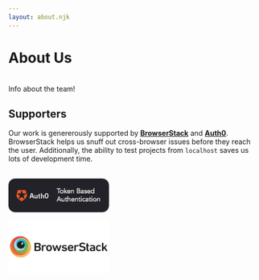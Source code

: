```yaml
---
layout: about.njk
---
```


# About Us

<br>
Info about the team!  
<br>

## Supporters

Our work is genererously supported by **[BrowserStack](https://www.browserstack.com)** and **[Auth0](https://auth0.com)**. BrowserStack helps us snuff out cross-browser issues before they reach the user. Additionally, the ability to test projects from `localhost` saves us lots of development time.
<br><br>

<a href="https://www.auth0.com"><img src="/images/sponsors/auth0.jpeg" width="200"></a>

<a href="https://www.browserstack.com"><img src="/images/sponsors/browserstack.jpeg" width="200"></a>
